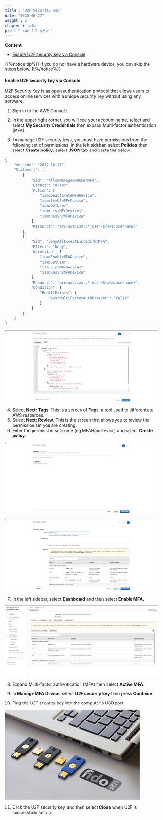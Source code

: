 ```yaml
---
title : "U2F Security Key"
date: "2025-06-27"
weight : 2
chapter : false
pre : " <b> 2.2 </b> "
---
```


**Content**
- [Enable U2F security key via Console](#enable-u2f-security-key-via-console)


{{%notice tip%}}
If you do not have a hardware device, you can skip the steps below.
{{%/notice%}}

#### Enable U2F security key via Console

U2F Security Key is an open authentication protocol that allows users to access online services with a unique security key without using any software.

1. Sign in to the AWS Console.
2. In the upper right corner, you will see your account name, select and select **My Security Credentials** then expand Multi-factor authentication (MFA).

3. To manage U2F security keys, you must have permissions from the following set of permissions. in the left sidebar, select **Policies** then select **Create policy**, select **JSON** tab and paste the below:


```js
{
    "Version": "2012-10-17",
    "Statement": [
        {
            "Sid": "AllowManageOwnUserMFA",
            "Effect": "Allow",
            "Action": [
                "iam:DeactivateMFADevice",
                "iam:EnableMFADevice",
                "iam:GetUser",
                "iam:ListMFADevices",
                "iam:ResyncMFADevice"
            ],
            "Resource": "arn:aws:iam::*:user/${aws:username}"
        },
        {
            "Sid": "DenyAllExceptListedIfNoMFA",
            "Effect": "Deny",
            "NotAction": [
                "iam:EnableMFADevice",
                "iam:GetUser",
                "iam:ListMFADevices",
                "iam:ResyncMFADevice"
            ],
            "Resource": "arn:aws:iam::*:user/${aws:username}",
            "Condition": {
                "BoolIfExists": {
                    "aws:MultiFactorAuthPresent": "false"
                }
            }
        }
    ]
}
```

![MFA](/images/3/0001.png?featherlight=false&width=90pc)

4. Select **Next: Tags**. This is a screen of **Tags**, a tool used to differentiate AWS resources.
5. Select **Next: Review**. This is the screen that allows you to review the permission set you are creating.
6. Enter the permission set name (eg MFAHardDevice) and select **Create policy**.

![MFA](/images/3/0002.png?featherlight=false&width=90pc)

![MFA](/images/3/0003.png?featherlight=false&width=90pc)

7. In the left sidebar, select **Dashboard** and then select **Enable MFA**.

![MFA](/images/3/0004.png?featherlight=false&width=90pc)

8. Expand Multi-factor authentication (MFA) then select **Active MFA**.

9. In **Manage MFA Device**, select **U2F security key** then press **Continue**.
10. Plug the U2F security key into the computer's USB port.

![Image](/images/1-account-setup/U2FSK.png?featherlight=false&width=90pc)

11. Click the U2F security key, and then select **Close** when U2F is successfully set up.